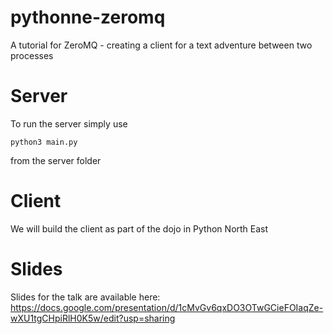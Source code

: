 # pythonne-zeromq
A tutorial for ZeroMQ - creating a client for a text adventure between two processes


# Server
To run the server simply use 

```python3 main.py```

from the server folder

# Client
We will build the client as part of the dojo in Python North East

# Slides
Slides for the talk are available here: https://docs.google.com/presentation/d/1cMvGv6qxDO3OTwGCieFOIaqZe-wXU1tgCHpiRlH0K5w/edit?usp=sharing

